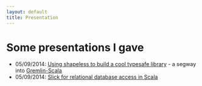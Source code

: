 ```yaml
---
layout: default
title: Presentation
---
```


<div id="slides">
  <h1>Some presentations I gave</h1>

  <ul>
    <li> 05/09/2014: <a href="2014-09-05-shapeless-scaladays">Using shapeless to build a cool typesafe library</a> - a segway into <a href="https://github.com/mpollmeier/gremlin-scala">Gremlin-Scala</a></li>
    <li> 05/09/2014: <a href="2014-09-05-slick-scaladays">Slick for relational database access in Scala</li>
  </ul>

</div>


